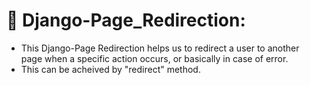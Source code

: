# :star2: Django-Page_Redirection:
  - This Django-Page Redirection helps us to redirect a user to another page when a specific action occurs, or basically in case of error.
  - This can be acheived by "redirect" method.
